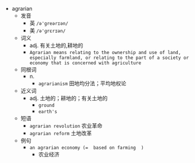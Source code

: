 - agrarian
  - 发音
    - 英 `/ə'greərɪən/`
    - 美 `/ə'ɡrɛrɪən/`
  - 词义
    - adj. 有关土地的,耕地的
    - `Agrarian means relating to the ownership and use of land, especially farmland, or relating to the part of a society or economy that is concerned with agriculture`
  - 同根词
    - n.
      - `agrarianism` 田地均分法；平均地权论
  - 近义词
    - adj. 土地的；耕地的；有关土地的
      - `ground`
      - `earth's`
  - 短语
    - `agrarian revolution` 农业革命 
    - `agrarian reform` 土地改革 
  - 例句
    - `an agrarian economy (=  based on farming  )`
      - 农业经济

